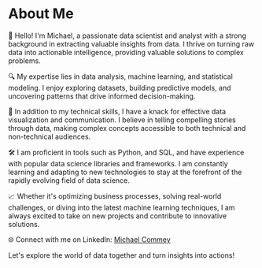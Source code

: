 # About Me

👋 Hello! I'm Michael, a passionate data scientist and analyst with a strong background in extracting valuable insights from data. I thrive on turning raw data into actionable intelligence, providing valuable solutions to complex problems.

🔍 My expertise lies in data analysis, machine learning, and statistical modeling. I enjoy exploring datasets, building predictive models, and uncovering patterns that drive informed decision-making.

🚀 In addition to my technical skills, I have a knack for effective data visualization and communication. I believe in telling compelling stories through data, making complex concepts accessible to both technical and non-technical audiences.

🛠️ I am proficient in tools such as Python, and SQL, and have experience with popular data science libraries and frameworks. I am constantly learning and adapting to new technologies to stay at the forefront of the rapidly evolving field of data science.

📈 Whether it's optimizing business processes, solving real-world challenges, or diving into the latest machine learning techniques, I am always excited to take on new projects and contribute to innovative solutions.

🌐 Connect with me on LinkedIn: [Michael Commey](www.linkedin.com/in/michael-commey)

Let's explore the world of data together and turn insights into actions!

<!---
Paamicky/Paamicky is a ✨ special ✨ repository because its `README.md` (this file) appears on your GitHub profile.
You can click the Preview link to take a look at your changes.
--->
